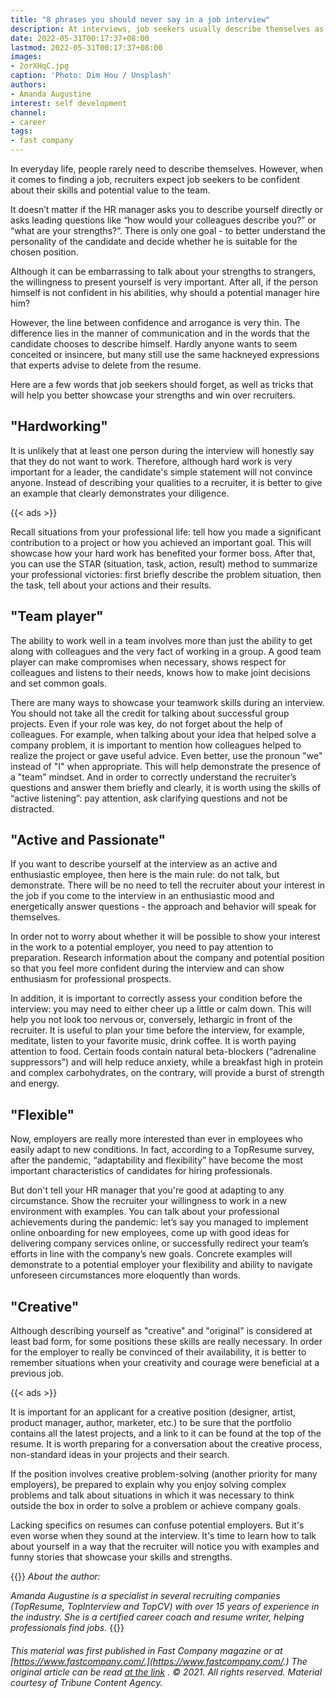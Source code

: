 ```yaml
---
title: "8 phrases you should never say in a job interview"
description: At interviews, job seekers usually describe themselves as “creative” and “hardworking”. But general words won’t help impress a recruiter. Here are some ways to avoid clichés and show off your best qualities.
date: 2022-05-31T00:17:37+08:00
lastmod: 2022-05-31T00:17:37+08:00
images:
- 2orXHqC.jpg
caption: 'Photo: Dim Hou / Unsplash'
authors:
- Amanda Augustine
interest: self development
channel: 
- career
tags: 
- fast company
---
```


In everyday life, people rarely need to describe themselves. However, when it comes to finding a job, recruiters expect job seekers to be confident about their skills and potential value to the team.

It doesn’t matter if the HR manager asks you to describe yourself directly or asks leading questions like “how would your colleagues describe you?” or “what are your strengths?”. There is only one goal - to better understand the personality of the candidate and decide whether he is suitable for the chosen position.

Although it can be embarrassing to talk about your strengths to strangers, the willingness to present yourself is very important. After all, if the person himself is not confident in his abilities, why should a potential manager hire him?

However, the line between confidence and arrogance is very thin. The difference lies in the manner of communication and in the words that the candidate chooses to describe himself. Hardly anyone wants to seem conceited or insincere, but many still use the same hackneyed expressions that experts advise to delete from the resume.

Here are a few words that job seekers should forget, as well as tricks that will help you better showcase your strengths and win over recruiters.

"Hardworking"
-------------

It is unlikely that at least one person during the interview will honestly say that they do not want to work. Therefore, although hard work is very important for a leader, the candidate's simple statement will not convince anyone. Instead of describing your qualities to a recruiter, it is better to give an example that clearly demonstrates your diligence.

{{< ads >}}

Recall situations from your professional life: tell how you made a significant contribution to a project or how you achieved an important goal. This will showcase how your hard work has benefited your former boss. After that, you can use the STAR (situation, task, action, result) method to summarize your professional victories: first briefly describe the problem situation, then the task, tell about your actions and their results.

"Team player"
-------------

The ability to work well in a team involves more than just the ability to get along with colleagues and the very fact of working in a group. A good team player can make compromises when necessary, shows respect for colleagues and listens to their needs, knows how to make joint decisions and set common goals.

There are many ways to showcase your teamwork skills during an interview. You should not take all the credit for talking about successful group projects. Even if your role was key, do not forget about the help of colleagues. For example, when talking about your idea that helped solve a company problem, it is important to mention how colleagues helped to realize the project or gave useful advice. Even better, use the pronoun "we" instead of "I" when appropriate. This will help demonstrate the presence of a "team" mindset. And in order to correctly understand the recruiter’s questions and answer them briefly and clearly, it is worth using the skills of “active listening”: pay attention, ask clarifying questions and not be distracted.

"Active and Passionate"
-----------------------

If you want to describe yourself at the interview as an active and enthusiastic employee, then here is the main rule: do not talk, but demonstrate. There will be no need to tell the recruiter about your interest in the job if you come to the interview in an enthusiastic mood and energetically answer questions - the approach and behavior will speak for themselves.

In order not to worry about whether it will be possible to show your interest in the work to a potential employer, you need to pay attention to preparation. Research information about the company and potential position so that you feel more confident during the interview and can show enthusiasm for professional prospects.

In addition, it is important to correctly assess your condition before the interview: you may need to either cheer up a little or calm down. This will help you not look too nervous or, conversely, lethargic in front of the recruiter. It is useful to plan your time before the interview, for example, meditate, listen to your favorite music, drink coffee. It is worth paying attention to food. Certain foods contain natural beta-blockers (“adrenaline suppressors”) and will help reduce anxiety, while a breakfast high in protein and complex carbohydrates, on the contrary, will provide a burst of strength and energy.

"Flexible"
----------

Now, employers are really more interested than ever in employees who easily adapt to new conditions. In fact, according to a TopResume survey, after the pandemic, “adaptability and flexibility” have become the most important characteristics of candidates for hiring professionals.

But don't tell your HR manager that you're good at adapting to any circumstance. Show the recruiter your willingness to work in a new environment with examples. You can talk about your professional achievements during the pandemic: let’s say you managed to implement online onboarding for new employees, come up with good ideas for delivering company services online, or successfully redirect your team’s efforts in line with the company’s new goals. Concrete examples will demonstrate to a potential employer your flexibility and ability to navigate unforeseen circumstances more eloquently than words.

"Creative"
----------

Although describing yourself as "creative" and "original" is considered at least bad form, for some positions these skills are really necessary. In order for the employer to really be convinced of their availability, it is better to remember situations when your creativity and courage were beneficial at a previous job.

{{< ads >}}

It is important for an applicant for a creative position (designer, artist, product manager, author, marketer, etc.) to be sure that the portfolio contains all the latest projects, and a link to it can be found at the top of the resume. It is worth preparing for a conversation about the creative process, non-standard ideas in your projects and their search.

If the position involves creative problem-solving (another priority for many employers), be prepared to explain why you enjoy solving complex problems and talk about situations in which it was necessary to think outside the box in order to solve a problem or achieve company goals.

Lacking specifics on resumes can confuse potential employers. But it's even worse when they sound at the interview. It's time to learn how to talk about yourself in a way that the recruiter will notice you with examples and funny stories that showcase your skills and strengths.

{{<info>}}
_About the author:_

_Amanda Augustine is a specialist in several recruiting companies (TopResume, TopInterview and TopCV) with over 15 years of experience in the industry. She is a certified career coach and resume writer, helping professionals find jobs._
{{</info>}}

###### This material was first published in Fast Company magazine or at [https://www.fastcompany.com/.](https://www.fastcompany.com/.) The original article can be read [at the link](https://www.fastcompany.com/90751364/8-words-you-should-never-use-to-describe-yourself-in-an-interview-and-what-to-say-instead) . © 2021. All rights reserved. Material courtesy of Tribune Content Agency.